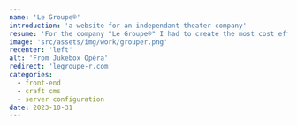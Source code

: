```yaml
---
name: 'Le Groupe®'
introduction: 'a website for an independant theater company'
resume: 'For the company "Le Groupe®" I had to create the most cost effective content management system I could with craft, that will allow the site manager to create pages for his works, display the play dates. I handled the design of the site with craft, let Craft CMS handle the backend, and I configured a Hetzner LAMP server with Ubuntu.'
image: 'src/assets/img/work/grouper.png'
recenter: 'left'
alt: 'From Jukebox Opéra'
redirect: 'legroupe-r.com'
categories:
  - front-end
  - craft cms
  - server configuration
date: 2023-10-31
---
```

